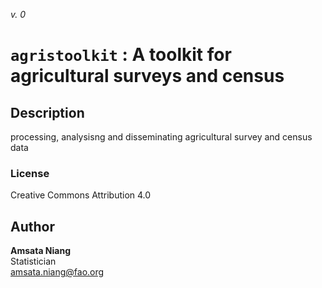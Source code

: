 _v. 0_  

`agristoolkit` : A toolkit for agricultural surveys and census
==============================================================

Description
-----------

processing, analysisng and disseminating agricultural survey and census data

### License
Creative Commons Attribution 4.0

Author
------

**Amsata Niang**  
Statistician  
amsata.niang@fao.org  
